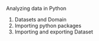 Analyzing data in Python

1. Datasets and Domain
2. Importing python packages
3. Importing and exporting Dataset
